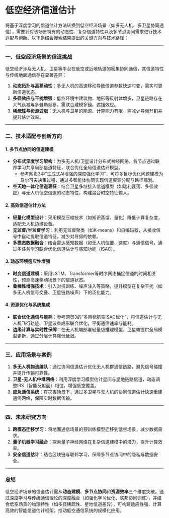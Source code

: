 # 低空经济信道估计

将基于深度学习的信道估计方法转换到低空经济场景（如多无人机、多卫星协同通信），需要针对该场景特有的动态性、复杂信道特性以及多节点协同需求进行技术适配与创新。以下是结合搜索结果提出的关键方向与技术路径：

---

### 一、**低空经济场景的信道挑战**
低空经济涉及无人机、卫星等平台在低空或近地轨道的密集协同通信，其信道特性与传统地面通信存在显著差异：
1. **动态拓扑与高移动性**：多无人机的高速移动导致信道参数快速时变，需实时更新信道状态。
2. **多径效应与干扰增强**：低空环境中建筑物、地形等反射体增多，卫星链路存在大气衰减与多普勒频移，需联合建模多径、遮挡效应。
3. **稀疏性与资源受限**：无人机与卫星的能源、计算能力有限，需减少导频开销并提升估计效率。

---

### 二、**技术适配与创新方向**
#### 1. **多节点协同的信道建模**
- **分布式深度学习架构**：为多无人机/卫星设计分布式神经网络，各节点通过联邦学习共享局部信道特征，联合优化全局信道估计模型。
  - 参考网页3中“生成式AI增强的深度强化学习”，可将多目标优化问题建模为马尔可夫决策过程，通过多智能体协同实现信道资源分配与路径规划。
- **空天地一体化信道表征**：结合卫星多址接入信道模型（如瑞利衰落、多径效应）与无人机低空信道的动态特性，构建混合时空特征输入。

#### 2. **高效信道估计方法**
- **轻量化模型设计**：采用模型压缩技术（如知识蒸馏、量化）降低计算复杂度，适配无人机边缘设备。
- **无监督/半监督学习**：利用无监督聚类（如K-means）和自编码器，从接收信号中自动提取信道特征，减少对导频的依赖。
- **多模态数据融合**：结合雷达感知数据（如无人机位置、速度）与通信信号，通过多任务学习联合优化信道估计与感知功能（ISAC）。

#### 3. **动态环境适应性增强**
- **时变信道建模**：采用LSTM、Transformer等时序网络捕捉信道的时间相关性，预测高速移动场景下的信道状态。
- **鲁棒性增强技术**：引入对抗训练、噪声注入等策略，提升模型在复杂干扰（如多无人机信号交叠、卫星链路噪声）下的泛化能力。

#### 4. **资源优化与系统集成**
- **联合优化通信与能耗**：参考网页3的“多目标航空ISAC优化”，将信道估计与无人机飞行轨迹、卫星波束成形联合优化，平衡通信速率与能耗。
- **边缘计算与实时性保障**：在无人机端部署轻量级推理模型，卫星端提供全局模型更新，通过分层计算降低延迟。

---

### 三、**应用场景与案例**
1. **多无人机物流编队**：通过协同信道估计优化无人机群通信链路，避免信号碰撞并提升传输可靠性。
2. **卫星-无人机中继网络**：利用深度学习模型估计星间与星地链路信道，动态调整IRS（智能反射面）相位，增强低空覆盖。
3. **应急通信系统**：在灾害场景下，通过多卫星与无人机的协同信道估计快速重建通信网络，保障实时数据传输。

---

### 四、**未来研究方向**
1. **跨模态迁移学习**：将地面通信场景的预训练模型迁移到低空场景，减少数据需求。
2. **量子机器学习融合**：探索量子神经网络在复杂信道建模中的潜力，提升计算效率。
3. **安全信道估计**：结合区块链与联邦学习，保障多节点协同中的隐私与数据安全。

---

### 总结
低空经济场景的信道估计需从**动态建模**、**多节点协同**和**资源效率**三个维度突破。通过深度学习与传统通信理论的深度融合（如强化学习优化、联邦协同训练），并结合低空场景的物理特性（如多径稀疏性、星地信道差异），可构建适应性强、计算高效的智能信道估计框架，推动低空通信系统的规模化应用。